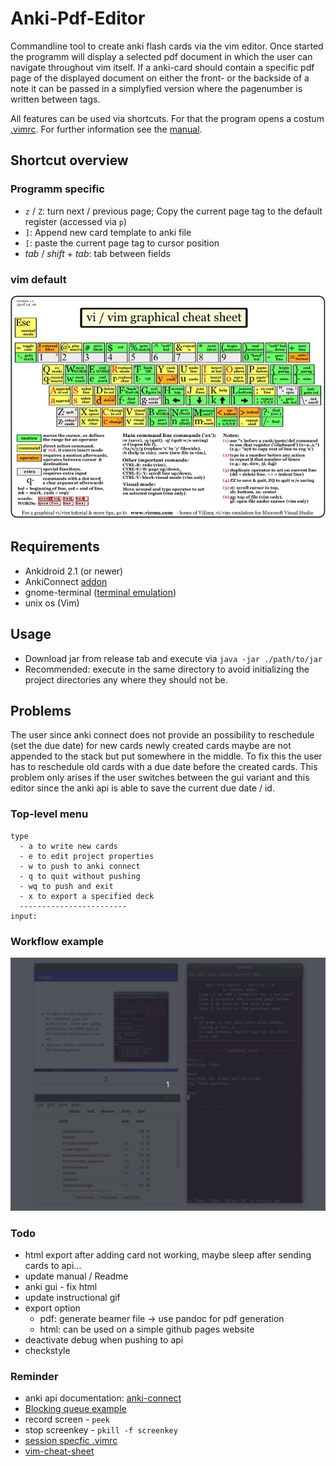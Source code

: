 # Anki-Pdf-Editor
Commandline tool to create anki flash cards via the vim editor. Once started the programm will display a selected pdf document in which the user can navigate throughout vim itself. If a anki-card should contain a specific pdf page of the displayed document on either the front- or the backside of a note it can be passed in a simplyfied version where the pagenumber is written between tags. 

All features can be used via shortcuts. For that the program opens a costum [.vimrc](./editor/src/main/resources/com/dermacon/ankipdfeditor/.vimrc). For further information see the [manual](./otherDocs/manual-tex/manual.pdf).

## Shortcut overview

### Programm specific
* `z` / `Z`: turn next / previous page; Copy the current page tag to the default register (accessed via `p`)
* `]`: Append new card template to anki file
* `[`: paste the current page tag to cursor position
* *tab* / *shift* + *tab*: tab between fields

### vim default 
![vim-cheat-sheet](./otherDocs/manual-tex/img/vim-cheat-sheet.jpg)

## Requirements
* Ankidroid 2.1 (or newer)
* AnkiConnect [addon](https://ankiweb.net/shared/info/2055492159)
* gnome-terminal ([terminal emulation](https://askubuntu.com/questions/684180/how-to-reinstall-gnome-terminal))
* unix os (Vim)

## Usage
* Download jar from release tab and execute via `java -jar ./path/to/jar`
* Recommended: execute in the same directory to avoid initializing the project directories any where they should not be. 

## Problems
The user since anki connect does not provide an possibility to reschedule (set the due date) for new cards newly created cards maybe are not appended to the stack but put somewhere in the middle. To fix this the user has to reschedule old cards with a due date before the created cards. This problem only arises if the user switches between the gui variant and this editor since the anki api is able to save the current due date / id. 

### Top-level menu
```
type
  - a to write new cards
  - e to edit project properties
  - w to push to anki connect
  - q to quit without pushing
  - wq to push and exit
  - x to export a specified deck
  ------------------------
input: 
```

### Workflow example
![addNewCard](./otherDocs/instructional-gifs/addCard.gif)

### Todo
* html export after adding card not working, maybe sleep after sending cards to api...
* update manual / Readme
* anki gui - fix html 
* update instructional gif
* export option
    - pdf: generate beamer file -> use pandoc for pdf generation
    - html: can be used on a simple github pages website
* deactivate debug when pushing to api
* checkstyle

### Reminder
* anki api documentation: [anki-connect](https://foosoft.net/projects/anki-connect/)
* [Blocking queue example](https://www.mkyong.com/java/java-blockingqueue-examples/)
* record screen - `peek`
* stop screenkey - `pkill -f screenkey`
* [session specfic .vimrc](https://superuser.com/questions/489930/using-a-session-specific-vimrc)
* [vim-cheat-sheet](https://www.slideshare.net/alfrescoqa/vivimcheatsheetpdf)

